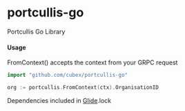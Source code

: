 # portcullis-go
Portcullis Go Library

#### Usage
FromContext() accepts the context from your GRPC request
```go
import "github.com/cubex/portcullis-go"

org := portcullis.FromContext(ctx).OrganisationID
```

Dependencies included in [Glide](https://glide.sh/).lock
